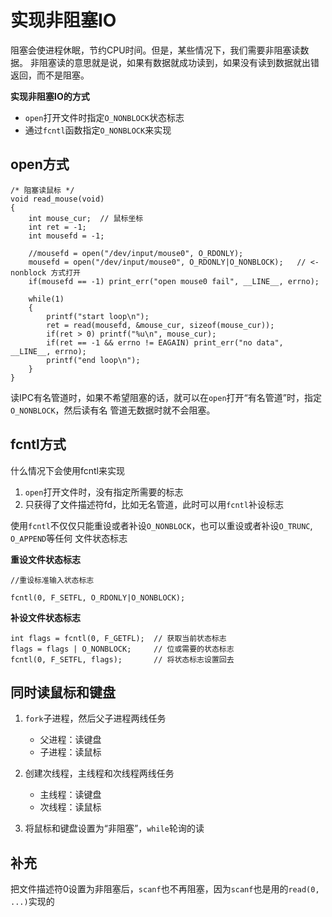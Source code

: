 # 实现非阻塞IO

阻塞会使进程休眠，节约CPU时间。但是，某些情况下，我们需要非阻塞读数据。
非阻塞读的意思就是说，如果有数据就成功读到，如果没有读到数据就出错返回，而不是阻塞。

**实现非阻塞IO的方式**

- `open`打开文件时指定`O_NONBLOCK`状态标志
- 通过`fcntl`函数指定`O_NONBLOCK`来实现

## open方式


```
/* 阻塞读鼠标 */
void read_mouse(void)
{
    int mouse_cur;  // 鼠标坐标
    int ret = -1;
    int mousefd = -1;

    //mousefd = open("/dev/input/mouse0", O_RDONLY);
    mousefd = open("/dev/input/mouse0", O_RDONLY|O_NONBLOCK);   // <- nonblock 方式打开
    if(mousefd == -1) print_err("open mouse0 fail", __LINE__, errno);

    while(1)
    {
        printf("start loop\n");
        ret = read(mousefd, &mouse_cur, sizeof(mouse_cur));
        if(ret > 0) printf("%u\n", mouse_cur);
        if(ret == -1 && errno != EAGAIN) print_err("no data", __LINE__, errno);
        printf("end loop\n");
    }
}
```

读IPC有名管道时，如果不希望阻塞的话，就可以在`open`打开“有名管道”时，指定`O_NONBLOCK`，然后读有名
管道无数据时就不会阻塞。

## fcntl方式

什么情况下会使用fcntl来实现

1. `open`打开文件时，没有指定所需要的标志
2. 只获得了文件描述符fd，比如无名管道，此时可以用`fcntl`补设标志

使用`fcntl`不仅仅只能重设或者补设`O_NONBLOCK`，也可以重设或者补设`O_TRUNC`, `O_APPEND`等任何
文件状态标志

**重设文件状态标志**

```
//重设标准输入状态标志

fcntl(0, F_SETFL, O_RDONLY|O_NONBLOCK);
```

**补设文件状态标志**

```
int flags = fcntl(0, F_GETFL);  // 获取当前状态标志
flags = flags | O_NONBLOCK;     // 位或需要的状态标志
fcntl(0, F_SETFL, flags);       // 将状态标志设置回去
```

## 同时读鼠标和键盘

1. `fork`子进程，然后父子进程两线任务
    - 父进程：读键盘
    -	子进程：读鼠标

2. 创建次线程，主线程和次线程两线任务
    - 主线程：读键盘
    - 次线程：读鼠标

3. 将鼠标和键盘设置为“非阻塞”，`while`轮询的读


## 补充

把文件描述符0设置为非阻塞后，`scanf`也不再阻塞，因为`scanf`也是用的`read(0, ...)`实现的
